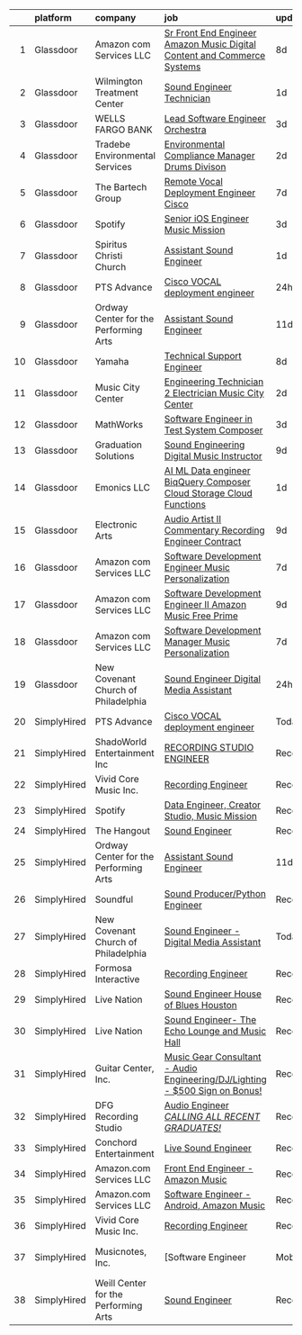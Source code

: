

|    | platform    | company                               | job                                                                                                                                                                                                                                                                                                                                                                                                                                                                                                                                                                                                                                                                                                                                                                                                                                                                                                                                                                                                                                                                                                                                                                    | update_time   | location           |
|---:|:------------|:--------------------------------------|:-----------------------------------------------------------------------------------------------------------------------------------------------------------------------------------------------------------------------------------------------------------------------------------------------------------------------------------------------------------------------------------------------------------------------------------------------------------------------------------------------------------------------------------------------------------------------------------------------------------------------------------------------------------------------------------------------------------------------------------------------------------------------------------------------------------------------------------------------------------------------------------------------------------------------------------------------------------------------------------------------------------------------------------------------------------------------------------------------------------------------------------------------------------------------|:--------------|:-------------------|
|  1 | Glassdoor   | Amazon com Services LLC               | [Sr  Front End Engineer  Amazon Music   Digital Content and Commerce Systems](https://www.glassdoor.com/partner/jobListing.htm?pos=119&ao=1136043&s=58&guid=000001838d484deaaf1acd773b403ceb&src=GD_JOB_AD&t=SR&vt=w&cs=1_fed6d8ed&cb=1664522669823&jobListingId=1008154125045&jrtk=3-0-1ge6kgjggkltf801-1ge6kgjh1kluk800-89a5e2e83fda9f2b-)                                                                                                                                                                                                                                                                                                                                                                                                                                                                                                                                                                                                                                                                                                                                                                                                                           | 8d            | United States      |
|  2 | Glassdoor   | Wilmington Treatment Center           | [Sound Engineer Technician](https://www.glassdoor.com/partner/jobListing.htm?pos=110&ao=1136043&s=58&guid=000001838d484deaaf1acd773b403ceb&src=GD_JOB_AD&t=SR&vt=w&cs=1_73bf5e1e&cb=1664522669822&jobListingId=1008168193779&jrtk=3-0-1ge6kgjggkltf801-1ge6kgjh1kluk800-e8ab5faff34c5a5b-)                                                                                                                                                                                                                                                                                                                                                                                                                                                                                                                                                                                                                                                                                                                                                                                                                                                                             | 1d            | Wilmington, NC     |
|  3 | Glassdoor   | WELLS FARGO BANK                      | [Lead Software Engineer  Orchestra ](https://www.glassdoor.com/partner/jobListing.htm?pos=102&ao=1110586&s=58&guid=000001838d484deaaf1acd773b403ceb&src=GD_JOB_AD&t=SR&vt=w&cs=1_6e71dc45&cb=1664522669821&jobListingId=1008163740516&cpc=42BEC95245890617&jrtk=3-0-1ge6kgjggkltf801-1ge6kgjh1kluk800-350ac1f83d6fa0f5--6NYlbfkN0A0sLjryQUNkc81K2goHfqpo9JHml6Vo2yWT4XuRGLXtsN7afMoSAWdqBM3YHWeqUyfV_RUv_StQFjBBbu4rYAaGnuP87vaU__--3C8fGEzGCkCAQfrhKJBAxVSlcYf-xXqnN58qYcwCu0aB74f-KzG2LpUxaJjtCwuYaiQA9AUHZXmW_NX8Txf0QW0vuFHV10r1moJYTnFn2H2D1HFElSV0hkFyljgg4R87lFcTwISwUYjvPFircSuS5MDvS-IMglXW-qz--XQt5gntuIjMG1oWFnuyheMMMqzTrC9jxqVg7QtGHFgJm9UrdsW54c-M-q9fpEL62KOMxqIfj2G1QboZetxE2aB1qX0S7cOa8q2yh6F8kiw3IU9gZb-Aky-13t7KyFKj76mtvknozBjJ7PsVgRfM2CZcr1h_c-_CxpvimlGkWDHZM35DWPiIf9X26twC-myJyrIu7DmX0VR-BOK8LarSpdwdfy3fzXYsUYRyGXHX9DqNWgSUu_20Ec6TrjMCzKPS4Bqe66c6eLqb-icvtSxdt2ZjWqwOFrxJLfJl0l9msjTasHRfQxFiotJn6MhugHYcpAiif671xJCGvVByBeQX-anjbN35_A_zgY7sJEAjqHrEH0L3api1YQrBcIbieN8t9fuEolGyAKcf4GDfB1GO_QL7gIfg4Qw9T4JPPEqFMwdmUgTJgIZ5NUtQCppb4hwmWzaa1QYUclf3jFsEdPwAEEIHDDkmEnnZjBYHjHUtNQVtKmvY_pKrKZIPT2PMlqRd66HForrxxPDUW8oB9jkFwXL0QY%3D) | 3d            | Charlotte, NC      |
|  4 | Glassdoor   | Tradebe Environmental Services        | [Environmental Compliance Manager   Drums Divison](https://www.glassdoor.com/partner/jobListing.htm?pos=118&ao=1136043&s=58&guid=000001838d484deaaf1acd773b403ceb&src=GD_JOB_AD&t=SR&vt=w&ea=1&cs=1_eba4535a&cb=1664522669823&jobListingId=1008165499950&jrtk=3-0-1ge6kgjggkltf801-1ge6kgjh1kluk800-38f1dca61797b303-)                                                                                                                                                                                                                                                                                                                                                                                                                                                                                                                                                                                                                                                                                                                                                                                                                                                 | 2d            | Millington, TN     |
|  5 | Glassdoor   | The Bartech Group                     | [Remote Vocal Deployment Engineer  Cisco ](https://www.glassdoor.com/partner/jobListing.htm?pos=103&ao=1110586&s=58&guid=000001838d484deaaf1acd773b403ceb&src=GD_JOB_AD&t=SR&vt=w&ea=1&cs=1_3b0052b6&cb=1664522669822&jobListingId=1008156820135&cpc=75B6770C194DCF89&jrtk=3-0-1ge6kgjggkltf801-1ge6kgjh1kluk800-1f8531641e378bfe--6NYlbfkN0C7-FDDT93s0qSKP7uYkdNgAgpSNvwlK8pJNTkcTbZQJnKDJjfvl1yFU2JPCK1oIIqIyhV9fkHpoGz8OVtwTt2NY7ZLQYksisShQVH0P4R8EJib1JrhNB5PFK5iCTt8tgyFHwsKhhXetKgTeg6CjU3tgl6L2gx2B2HsLblxl-TxgreRyqgigKfxe--h-L0zbcjidPoMrMt_gsy8cAsk69tViG9PI684bAUawrViWnR9SpcyIIY-j9NMVDD-56r-CZoLZYA0zWOQqKDT1k2Kj66XslEcj391cNwir3pfAT9zEnWJzLyHbt8xxWKJswtDeS3qHmCsZ1ivVF2hlsHCTq-wUTIxNGmQdoZJPckCbcF74moeThXJw7AyJ6u7MoQvB3ltIvkxPobSjjatQOgWFds-oVrAh2l78wPFfJRiw7HguQYih2QBbDo0DsfAeDSZuSSTKQ8LFVmzpOzyWprDQ7W7Aj5MYh18EUACQHlEzxYyVDsN2neELfkU)                                                                                                                                                                                                                                                                                                    | 7d            | Branchburg, NJ     |
|  6 | Glassdoor   | Spotify                               | [Senior iOS Engineer  Music Mission](https://www.glassdoor.com/partner/jobListing.htm?pos=108&ao=1136043&s=58&guid=000001838d484deaaf1acd773b403ceb&src=GD_JOB_AD&t=SR&vt=w&cs=1_5d97b1cd&cb=1664522669822&jobListingId=1008163218095&jrtk=3-0-1ge6kgjggkltf801-1ge6kgjh1kluk800-b95a7036a52cf4a5-)                                                                                                                                                                                                                                                                                                                                                                                                                                                                                                                                                                                                                                                                                                                                                                                                                                                                    | 3d            | New York, NY       |
|  7 | Glassdoor   | Spiritus Christi Church               | [Assistant Sound Engineer](https://www.glassdoor.com/partner/jobListing.htm?pos=105&ao=1136043&s=58&guid=000001838d484deaaf1acd773b403ceb&src=GD_JOB_AD&t=SR&vt=w&ea=1&cs=1_220d118d&cb=1664522669822&jobListingId=1008168405686&jrtk=3-0-1ge6kgjggkltf801-1ge6kgjh1kluk800-ecfccf761ec02f6b-)                                                                                                                                                                                                                                                                                                                                                                                                                                                                                                                                                                                                                                                                                                                                                                                                                                                                         | 1d            | Rochester, NY      |
|  8 | Glassdoor   | PTS Advance                           | [Cisco VOCAL deployment engineer](https://www.glassdoor.com/partner/jobListing.htm?pos=104&ao=1110586&s=58&guid=000001838d484deaaf1acd773b403ceb&src=GD_JOB_AD&t=SR&vt=w&ea=1&cs=1_6029ea2f&cb=1664522669822&jobListingId=1008172427006&cpc=F41FEAB56D215062&jrtk=3-0-1ge6kgjggkltf801-1ge6kgjh1kluk800-c5adca33dcd5d63d--6NYlbfkN0AbRbVq8OvmskiEcE8ix2E9Kyrf8sse4cIAfa1sfcPLRpUGYiSkHhgQ3_gthoIofBxx4uwK6EW1HCt-GFcYEQpNc7ve-IaiJ8ZYC8gl_BcJG83PGiZF03TpylIqmhfXvWUcHFBjawqHiVCEHR57jUaEti1biPoXwsXoSCg_ycULwhhANFfvTs8YPBH8KnhaEOwtqKVGG6duEyU5uzaFxunHB45CjYTu5-uQVvj1FoxDY-HIyHgvO1u7PM0MxyeAl70NFvmtNVYxRUyWL7gdYGyE_Smv45uEhRHf0TOWV9BHlP-NsJwP3Ugy3Gu-WQlYy2nkJ41NmVCxxnAdd7oLRr-wcaktQQA0bLaOi5ccZbqDjqbYI263J5FdKn_exJtwC50e-uTSGB9ulIE_gjiqFsHzPreLpDHh3CWZYbYfdEZ_VTIsJQYzRCVJsULmFgRkJEGhtLJC57WYJfa-CZe3aEZPZWaPInHGHWq7MMIMDH5ots9bdyHG1TMuUpQuacGAlpgOtZ3smHt5VSAGLyrGA-Q0vslbXXyL0ETWpl4DHFNxyu6qR3tnvFZcKwmJpBXDC2DBdDtP38BRUwQ72VKA7B9uCj9BH_2x_R37S7raXJfXKq92Tzf3f6gtHRDjEOafv0U21cXc_rNLzoSSxrk1OB9OQ_ZgW-uDxANX8E9pysg6jGKJ-rks-HW1hpYn2YEJFRHxuTeN4mF1U5C3vCYBv89Zv4WQGcenvIhkXJHBsklb9gbNgaWvAV9MwNDXe7YmEJ8AaKr_cT2DzKljdrTgud2B)             | 24h           | Houston, TX        |
|  9 | Glassdoor   | Ordway Center for the Performing Arts | [Assistant Sound Engineer](https://www.glassdoor.com/partner/jobListing.htm?pos=112&ao=1136043&s=58&guid=000001838d484deaaf1acd773b403ceb&src=GD_JOB_AD&t=SR&vt=w&ea=1&cs=1_dafec5d3&cb=1664522669822&jobListingId=1008147271423&jrtk=3-0-1ge6kgjggkltf801-1ge6kgjh1kluk800-8cd05db7d9014b72-)                                                                                                                                                                                                                                                                                                                                                                                                                                                                                                                                                                                                                                                                                                                                                                                                                                                                         | 11d           | Saint Paul, MN     |
| 10 | Glassdoor   | Yamaha                                | [Technical Support Engineer](https://www.glassdoor.com/partner/jobListing.htm?pos=113&ao=1136043&s=58&guid=000001838d484deaaf1acd773b403ceb&src=GD_JOB_AD&t=SR&vt=w&cs=1_cff13523&cb=1664522669822&jobListingId=1008154576004&jrtk=3-0-1ge6kgjggkltf801-1ge6kgjh1kluk800-3ba57b5c6a10b506-)                                                                                                                                                                                                                                                                                                                                                                                                                                                                                                                                                                                                                                                                                                                                                                                                                                                                            | 8d            | Buena Park, CA     |
| 11 | Glassdoor   | Music City Center                     | [Engineering Technician 2  Electrician    Music City Center](https://www.glassdoor.com/partner/jobListing.htm?pos=117&ao=1136043&s=58&guid=000001838d484deaaf1acd773b403ceb&src=GD_JOB_AD&t=SR&vt=w&ea=1&cs=1_8740a461&cb=1664522669823&jobListingId=1008165036040&jrtk=3-0-1ge6kgjggkltf801-1ge6kgjh1kluk800-7f54d32150f42019-)                                                                                                                                                                                                                                                                                                                                                                                                                                                                                                                                                                                                                                                                                                                                                                                                                                       | 2d            | Nashville, TN      |
| 12 | Glassdoor   | MathWorks                             | [Software Engineer in Test   System Composer](https://www.glassdoor.com/partner/jobListing.htm?pos=106&ao=1136043&s=58&guid=000001838d484deaaf1acd773b403ceb&src=GD_JOB_AD&t=SR&vt=w&cs=1_24ba04d3&cb=1664522669822&jobListingId=1008163367365&jrtk=3-0-1ge6kgjggkltf801-1ge6kgjh1kluk800-7f37537eaec24748-)                                                                                                                                                                                                                                                                                                                                                                                                                                                                                                                                                                                                                                                                                                                                                                                                                                                           | 3d            | Natick, MA         |
| 13 | Glassdoor   | Graduation Solutions                  | [Sound Engineering Digital Music Instructor](https://www.glassdoor.com/partner/jobListing.htm?pos=114&ao=1136043&s=58&guid=000001838d484deaaf1acd773b403ceb&src=GD_JOB_AD&t=SR&vt=w&ea=1&cs=1_78e6a37a&cb=1664522669822&jobListingId=1008151772475&jrtk=3-0-1ge6kgjggkltf801-1ge6kgjh1kluk800-886b04f211aafcf9-)                                                                                                                                                                                                                                                                                                                                                                                                                                                                                                                                                                                                                                                                                                                                                                                                                                                       | 9d            | Mesa, AZ           |
| 14 | Glassdoor   | Emonics LLC                           | [AI ML Data engineer  BiqQuery  Composer  Cloud Storage  Cloud Functions](https://www.glassdoor.com/partner/jobListing.htm?pos=107&ao=1136043&s=58&guid=000001838d484deaaf1acd773b403ceb&src=GD_JOB_AD&t=SR&vt=w&ea=1&cs=1_9afe0ded&cb=1664522669822&jobListingId=1008168569498&jrtk=3-0-1ge6kgjggkltf801-1ge6kgjh1kluk800-e3c3619912c48be7-)                                                                                                                                                                                                                                                                                                                                                                                                                                                                                                                                                                                                                                                                                                                                                                                                                          | 1d            | Remote             |
| 15 | Glassdoor   | Electronic Arts                       | [Audio Artist II   Commentary Recording Engineer  Contract ](https://www.glassdoor.com/partner/jobListing.htm?pos=116&ao=1136043&s=58&guid=000001838d484deaaf1acd773b403ceb&src=GD_JOB_AD&t=SR&vt=w&cs=1_53266741&cb=1664522669823&jobListingId=1008151770801&jrtk=3-0-1ge6kgjggkltf801-1ge6kgjh1kluk800-015c7e198e835cb0-)                                                                                                                                                                                                                                                                                                                                                                                                                                                                                                                                                                                                                                                                                                                                                                                                                                            | 9d            | Orlando, FL        |
| 16 | Glassdoor   | Amazon com Services LLC               | [Software Development Engineer  Music Personalization](https://www.glassdoor.com/partner/jobListing.htm?pos=109&ao=1136043&s=58&guid=000001838d484deaaf1acd773b403ceb&src=GD_JOB_AD&t=SR&vt=w&cs=1_3ceea48b&cb=1664522669822&jobListingId=1008156976917&jrtk=3-0-1ge6kgjggkltf801-1ge6kgjh1kluk800-2179aa2e21db9e9e-)                                                                                                                                                                                                                                                                                                                                                                                                                                                                                                                                                                                                                                                                                                                                                                                                                                                  | 7d            | San Francisco, CA  |
| 17 | Glassdoor   | Amazon com Services LLC               | [Software Development Engineer II  Amazon Music Free Prime](https://www.glassdoor.com/partner/jobListing.htm?pos=111&ao=1136043&s=58&guid=000001838d484deaaf1acd773b403ceb&src=GD_JOB_AD&t=SR&vt=w&cs=1_96571962&cb=1664522669822&jobListingId=1008151742328&jrtk=3-0-1ge6kgjggkltf801-1ge6kgjh1kluk800-350d272ef90f81c7-)                                                                                                                                                                                                                                                                                                                                                                                                                                                                                                                                                                                                                                                                                                                                                                                                                                             | 9d            | Culver City, CA    |
| 18 | Glassdoor   | Amazon com Services LLC               | [Software Development Manager   Music Personalization](https://www.glassdoor.com/partner/jobListing.htm?pos=115&ao=1136043&s=58&guid=000001838d484deaaf1acd773b403ceb&src=GD_JOB_AD&t=SR&vt=w&cs=1_af3438cd&cb=1664522669823&jobListingId=1008156336957&jrtk=3-0-1ge6kgjggkltf801-1ge6kgjh1kluk800-e6f11afe7735bdbf-)                                                                                                                                                                                                                                                                                                                                                                                                                                                                                                                                                                                                                                                                                                                                                                                                                                                  | 7d            | San Francisco, CA  |
| 19 | Glassdoor   | New Covenant Church of Philadelphia   | [Sound Engineer   Digital Media Assistant](https://www.glassdoor.com/partner/jobListing.htm?pos=101&ao=1110586&s=58&guid=000001838d484deaaf1acd773b403ceb&src=GD_JOB_AD&t=SR&vt=w&ea=1&cs=1_75c8f3ec&cb=1664522669821&jobListingId=1008171290301&cpc=18C9CE28155C17C5&jrtk=3-0-1ge6kgjggkltf801-1ge6kgjh1kluk800-28a41af27d468c11--6NYlbfkN0C2MujeaHUdRlJYpgbQ9d1Dq4rnH8r683W_-GbLMKmwMEzG4xWeSbrv_-wXvskv2ofbLQVumdh658F_sQMDJtYD1-EoRbGWXRBkRSM9i0LLWpdYy_bDPlDiEmuBvcE5_ItUBZx5YUrMGF0QADEOUYc520JCvjeutKvHL_TrCslLKLmfqp_HXCSiiHHr0BSTArghnoAQ-INtxqsgVk5AoxQJOUtorJiYlryRHwzBL9HmB_Oea2UHeR5D60nzzjtm7AVuOvAhnjvzAx5hBkDd1alL9FdPbfq7xhrm6mpwfU0JDDmMk4h0Lm44X03kjGdPnQOoIB8MXZEvGz_2e2IRuCwVTE47T3X71yNhfurD7GBdW6D4B270mmXfpYFRx_PdXxezhojrT8x1fK66pZNNfLgrivzWxylNTuvUdX95hsxkuPMD_NsU4QQx8CAeU9dteyJ_4aVzW54qMmKn_X0yy0Mj6uddy_hF8N2Oy7Iy5Nr2h4RRKW--d66Uj20D-nYg1bs_-_9S9HYNttP14H0P2ydWi80B3aaUkjQ%3D)                                                                                                                                                                                                                                                      | 24h           | Philadelphia, PA   |
| 20 | SimplyHired | PTS Advance                           | [Cisco VOCAL deployment engineer](https://www.simplyhired.com/job/GtoFwB1D1IdzusY9OP-zwrK6AdTCOwt1hgwxOVw1w2je6WCgtTjAKw?q=music+engineer)                                                                                                                                                                                                                                                                                                                                                                                                                                                                                                                                                                                                                                                                                                                                                                                                                                                                                                                                                                                                                             | Today         | Houston, TX        |
| 21 | SimplyHired | ShadoWorld Entertainment Inc          | [RECORDING STUDIO ENGINEER](https://www.simplyhired.com/job/LuUo1uNsflz97Kc2VUvstOqF-GlyVnesKKVECsAsCY7m3CzEC5ML1A?q=music+engineer)                                                                                                                                                                                                                                                                                                                                                                                                                                                                                                                                                                                                                                                                                                                                                                                                                                                                                                                                                                                                                                   | Recently      | Los Angeles, CA    |
| 22 | SimplyHired | Vivid Core Music Inc.                 | [Recording Engineer](https://www.simplyhired.com/job/tBKAbYf-RGnH7uPsOnaBGPWj0-TCICe_evf7DjRKj_4B6Pe6As-y8A?q=music+engineer)                                                                                                                                                                                                                                                                                                                                                                                                                                                                                                                                                                                                                                                                                                                                                                                                                                                                                                                                                                                                                                          | Recently      | St. Louis, MO      |
| 23 | SimplyHired | Spotify                               | [Data Engineer, Creator Studio, Music Mission](https://www.simplyhired.com/job/gx6_0Pe4pjCb2iMDm-oEabY8egsyZ1Ii5bgjJRk6_cKJ1o2Hf2rTOA?q=music+engineer)                                                                                                                                                                                                                                                                                                                                                                                                                                                                                                                                                                                                                                                                                                                                                                                                                                                                                                                                                                                                                | Recently      | New York, NY       |
| 24 | SimplyHired | The Hangout                           | [Sound Engineer](https://www.simplyhired.com/job/pPtma4KfpJL8yv0IV160PCctZ7zJieTNPnwDrISJ5-REzhgDQyRTVw?q=music+engineer)                                                                                                                                                                                                                                                                                                                                                                                                                                                                                                                                                                                                                                                                                                                                                                                                                                                                                                                                                                                                                                              | Recently      | Myrtle Beach, SC   |
| 25 | SimplyHired | Ordway Center for the Performing Arts | [Assistant Sound Engineer](https://www.simplyhired.com/job/oAz7NyyvUdDGHYOKQlYUSvDO7W8-T45vVAZqDpnNVFXBu-qlzfnlMQ?q=music+engineer)                                                                                                                                                                                                                                                                                                                                                                                                                                                                                                                                                                                                                                                                                                                                                                                                                                                                                                                                                                                                                                    | 11d           | Saint Paul, MN     |
| 26 | SimplyHired | Soundful                              | [Sound Producer/Python Engineer](https://www.simplyhired.com/job/fKwTfqRWVzhZJJT6yoybTUB5_pL76wxlddnu6kqy2_naoU7JVaHVBQ?q=music+engineer)                                                                                                                                                                                                                                                                                                                                                                                                                                                                                                                                                                                                                                                                                                                                                                                                                                                                                                                                                                                                                              | Recently      | Remote             |
| 27 | SimplyHired | New Covenant Church of Philadelphia   | [Sound Engineer - Digital Media Assistant](https://www.simplyhired.com/job/62Xs2yVlBkuVET4aKoLZRyFxbHKDwXBWLdNuYFjffmcZkZxfBGq2hQ?q=music+engineer)                                                                                                                                                                                                                                                                                                                                                                                                                                                                                                                                                                                                                                                                                                                                                                                                                                                                                                                                                                                                                    | Today         | Philadelphia, PA   |
| 28 | SimplyHired | Formosa Interactive                   | [Recording Engineer](https://www.simplyhired.com/job/29sDM0Sr9JlQYH7solN3F74VDbJwVqpkxGxp49jc-twKzjzyunLXRQ?q=music+engineer)                                                                                                                                                                                                                                                                                                                                                                                                                                                                                                                                                                                                                                                                                                                                                                                                                                                                                                                                                                                                                                          | Recently      | Los Angeles, CA    |
| 29 | SimplyHired | Live Nation                           | [Sound Engineer House of Blues Houston](https://www.simplyhired.com/job/3bP4EqfqcSZwTHjgXq4y6eZ4GM2m8LyUfaPtckFtRDgrqJIDpSMMgg?q=music+engineer)                                                                                                                                                                                                                                                                                                                                                                                                                                                                                                                                                                                                                                                                                                                                                                                                                                                                                                                                                                                                                       | Recently      | Houston, TX        |
| 30 | SimplyHired | Live Nation                           | [Sound Engineer- The Echo Lounge and Music Hall](https://www.simplyhired.com/job/4aHMpH9Tdxny6hJqe1DIX5BcgcP9q1Yp7HlRyzGMGfUEv_nUu_PULg?q=music+engineer)                                                                                                                                                                                                                                                                                                                                                                                                                                                                                                                                                                                                                                                                                                                                                                                                                                                                                                                                                                                                              | Recently      | Dallas, TX         |
| 31 | SimplyHired | Guitar Center, Inc.                   | [Music Gear Consultant - Audio Engineering/DJ/Lighting - $500 Sign on Bonus!](https://www.simplyhired.com/job/A1q2-hoFBf33n2hzvrtqJdUCpA-f5UgA83I6sNug1CkHmCGdLFdqzA?q=music+engineer)                                                                                                                                                                                                                                                                                                                                                                                                                                                                                                                                                                                                                                                                                                                                                                                                                                                                                                                                                                                 | Recently      | Nashville, TN      |
| 32 | SimplyHired | DFG Recording Studio                  | [Audio Engineer *CALLING ALL RECENT GRADUATES!*](https://www.simplyhired.com/job/PiqGQxWLw6vUGDkTZbSgkQCJkK2Cpy_eGD64oksENeGPAesJ5YsuSA?q=music+engineer)                                                                                                                                                                                                                                                                                                                                                                                                                                                                                                                                                                                                                                                                                                                                                                                                                                                                                                                                                                                                              | Recently      | Orange, NJ         |
| 33 | SimplyHired | Conchord Entertainment                | [Live Sound Engineer](https://www.simplyhired.com/job/UEA40oo_tuyiPqvpC2XRNDDUAd6VWYQaSSZopTq90hge9e7ynS5vdw?q=music+engineer)                                                                                                                                                                                                                                                                                                                                                                                                                                                                                                                                                                                                                                                                                                                                                                                                                                                                                                                                                                                                                                         | Recently      | Boston, MA         |
| 34 | SimplyHired | Amazon.com Services LLC               | [Front End Engineer - Amazon Music](https://www.simplyhired.com/job/HrH56RyOPS9A2S9ZepvdPSj3gcoN29rik0njp4z2mjMeUUOG1Op4Dw?q=music+engineer)                                                                                                                                                                                                                                                                                                                                                                                                                                                                                                                                                                                                                                                                                                                                                                                                                                                                                                                                                                                                                           | Recently      | Culver City, CA    |
| 35 | SimplyHired | Amazon.com Services LLC               | [Software Engineer - Android, Amazon Music](https://www.simplyhired.com/job/QL7uYIpBrV4RTL9wYiQtqY09L16dihC9DkkQr6UlVCKT7sEpDdPuaQ?q=music+engineer)                                                                                                                                                                                                                                                                                                                                                                                                                                                                                                                                                                                                                                                                                                                                                                                                                                                                                                                                                                                                                   | Recently      | Remote +1 location |
| 36 | SimplyHired | Vivid Core Music Inc.                 | [Recording Engineer](https://www.simplyhired.com/job/tBKAbYf-RGnH7uPsOnaBGPWj0-TCICe_evf7DjRKj_4B6Pe6As-y8A?q=music+engineer)                                                                                                                                                                                                                                                                                                                                                                                                                                                                                                                                                                                                                                                                                                                                                                                                                                                                                                                                                                                                                                          | Recently      | St. Louis, MO      |
| 37 | SimplyHired | Musicnotes, Inc.                      | [Software Engineer | Mobile Apps | Music Industry](https://www.simplyhired.com/job/k8E4fg8SWWqgvPsk4kBA2CqJDhhUZAmYysUfvRGHibz7cVQEY9wzyw?q=music+engineer)                                                                                                                                                                                                                                                                                                                                                                                                                                                                                                                                                                                                                                                                                                                                                                                                                                                                                                                                                                                                            | Recently      | Remote             |
| 38 | SimplyHired | Weill Center for the Performing Arts  | [Sound Engineer](https://www.simplyhired.com/job/ALqiQ466UL9ATzM8C5SyNTShJGTz8qexuvg_a93UOhRx-CD-0dbSQw?q=music+engineer)                                                                                                                                                                                                                                                                                                                                                                                                                                                                                                                                                                                                                                                                                                                                                                                                                                                                                                                                                                                                                                              | Recently      | Sheboygan, WI      |